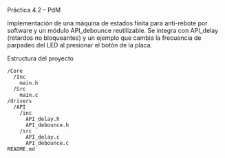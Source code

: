 Práctica 4.2 – PdM

Implementación de una máquina de estados finita para anti-rebote por software y un módulo API_debounce reutilizable. Se integra con API_delay (retardos no bloqueantes) y un ejemplo que cambia la frecuencia de parpadeo del LED al presionar el botón de la placa.

Estructura del proyecto
```
/Core
  /Inc
    main.h
  /Src
    main.c
/drivers
  /API
    /inc
      API_delay.h
      API_debounce.h
    /src
      API_delay.c
      API_debounce.c
README.md
```
